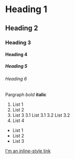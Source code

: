 # Heading 1
## Heading 2
### Heading 3
#### Heading 4
##### Heading 5
###### Heading 6

Pargraph *bold* **italic**

1. List 1
2. List 2
3. List 3
  3.1 List 3.1
  3.2 List 3.2
4. List 4

* List 1
* List 2
* List 3

[I'm an inline-style link](https://www.google.com)
